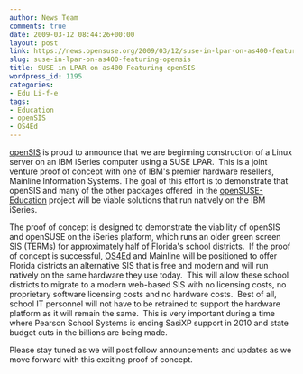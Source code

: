 ```yaml
---
author: News Team
comments: true
date: 2009-03-12 08:44:26+00:00
layout: post
link: https://news.opensuse.org/2009/03/12/suse-in-lpar-on-as400-featuring-opensis/
slug: suse-in-lpar-on-as400-featuring-opensis
title: SUSE in LPAR on as400 Featuring openSIS
wordpress_id: 1195
categories:
- Edu Li-f-e
tags:
- Education
- openSIS
- OS4Ed
---
```


[openSIS](http://opensis.com/) is proud to announce that we are beginning construction of a Linux server on an IBM iSeries computer using a SUSE LPAR.  This is a joint venture proof of concept with one of IBM's premier hardware resellers,  Mainline Information Systems. The goal of this effort is to demonstrate that openSIS and many of the other packages offered  in the [openSUSE-Education](http://education.opensuse.org) project will be viable solutions that run natively on the IBM iSeries.

The proof of concept is designed to demonstrate the viability of openSIS and openSUSE on the iSeries platform, which runs an older green screen SIS (TERMs) for approximately half of Florida's school districts.  If the proof of concept is successful, [OS4Ed](http://www.os4ed.com) and Mainline will be positioned to offer Florida districts an alternative SIS that is free and modern and will run natively on the same hardware they use today.  This will allow these school districts to migrate to a modern web-based SIS with no licensing costs, no proprietary software licensing costs and no hardware costs.  Best of all, school IT personnel will not have to be retrained to support the hardware platform as it will remain the same.  This is very important during a time where Pearson School Systems is ending SasiXP support in 2010 and state budget cuts in the billions are being made.

Please stay tuned as we will post follow announcements and updates as we move forward with this exciting proof of concept.
